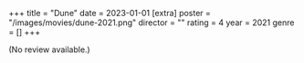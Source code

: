 +++
title = "Dune"
date = 2023-01-01
[extra]
poster = "/images/movies/dune-2021.png"
director = ""
rating = 4
year = 2021
genre = []
+++

(No review available.)
